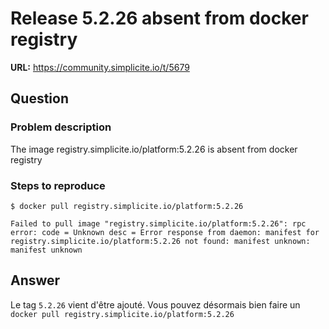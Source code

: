 # Release 5.2.26 absent from docker registry

**URL:** https://community.simplicite.io/t/5679

## Question
### Problem description

The image registry.simplicite.io/platform:5.2.26 is absent from docker registry

### Steps to reproduce

```shell
$ docker pull registry.simplicite.io/platform:5.2.26

Failed to pull image "registry.simplicite.io/platform:5.2.26": rpc error: code = Unknown desc = Error response from daemon: manifest for registry.simplicite.io/platform:5.2.26 not found: manifest unknown: manifest unknown
```

## Answer
Le tag `5.2.26` vient d'être ajouté. 
Vous pouvez désormais bien faire un `docker pull registry.simplicite.io/platform:5.2.26`
